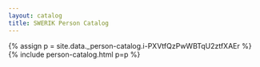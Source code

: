 ```yaml
---
layout: catalog
title: SWERIK Person Catalog
---
```

{% assign p = site.data._person-catalog.i-PXVtfQzPwWBTqU2ztfXAEr %}
{% include person-catalog.html p=p %}

